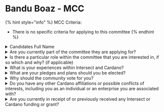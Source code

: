 # Bandu Boaz - MCC

{% hint style="info" %}
MCC Criteria:

* There is no specific criteria for applying to this committee
{% endhint %}

<details>

<summary>Candidates Full Name</summary>

Bandu Boaz

</details>



<details>

<summary>Are you currently part of the committee they are applying for?</summary>

No&#x20;

</details>



<details>

<summary>Is there a particular role within the committee that you are interested in, if so which and why? (if applicable)</summary>

Community Building and management.

</details>



<details>

<summary>What is your experiences within Intersect and Cardano?</summary>

My passion for environmental and sustainability issues naturally led me to explore blockchain technology, and Cardano’s commitment to a greener future truly resonated with me. I’ve been actively involved in Cardano’s journey through various roles:&#x20;

Co-Proposing Funds 8 and 9: I played a key role in proposing and shaping these funding initiatives, which helped advance Cardano’s projects and foster community-driven innovations. Coordinating an NFT Project in Fund 9: I coordinated this project, managing its development and execution, which allowed me to engage creatively with Cardano’s ecosystem.&#x20;

Serving as a Community Reviewer in Funds 10 and 11: My role involved evaluating project proposals and providing insights to ensure they met Cardano’s standards and objectives.&#x20;

Verifying Proof of Life and Moderating Fund 11: I verified the legitimacy of project participants and moderated discussions, contributing to the integrity and success of Fund 11 initiatives.&#x20;

Beyond these specific roles, I’ve focused on expanding Cardano’s reach in Africa:&#x20;

Authored a Research Paper (March 2023): I analyzed African Stake Pools, which contributed to a better understanding of Cardano’s potential in the region.&#x20;

Facilitated a Virtual CIP-1694 Workshop (June 2023): I led this workshop to engage the community and discuss Cardano’s governance improvements. Contributed to an In-Person CIP-1694 Workshop in Accra, Ghana (June 2023): My participation in this workshop helped strengthen Cardano’s presence and governance discussions in Africa.&#x20;

Hosted the “Catalyst Africa Town Hall: Bridging the Gap for Continental Expansion” Workshop (December 2023): This event focused on expanding Cardano’s influence across the continent and bridging gaps within the community.&#x20;

Co-Organized Workshops on Governance and Community Engagement in Goma (2021 & 2022 Summits): I helped organize these workshops, emphasizing the importance of governance and local engagement. Goma Stake Pool Manager: Managing the Goma Stake Pool reflects my commitment to supporting and growing Cardano’s presence in the region. In addition to my work with Cardano, I’ve also been actively involved with Intersect:&#x20;

Member and Proposal Reviewer: I’ve participated as a member and reviewer, contributing to the assessment and guidance of proposals within Intersect.&#x20;

Hosted Workshops: I have hosted several Intersect workshops, including the DReps Pioneer Program (Co-host), Intersect Meet-ups (Co-host), and the Launch of the Central Africa Regional Hub.&#x20;

Elected to Represent the Community in Buenos Aires (December 2024): Recently, I hosted a workshop on the Cardano Constitution and was honored to be elected to represent the community in Buenos Aires later this year.&#x20;

My involvement with both Cardano and Intersect reflects my dedication to blockchain technology, governance, and community development, with a particular focus on sustainability and regional expansion.

</details>



<details>

<summary>What are your pledges and plans should you be elected?</summary>

If elected to the Membership and Community Committee, I am committed to actively engaging with community members to address their needs and promote inclusivity. My focus will be on creating a supportive environment where diverse voices are valued and heard. This includes developing resources, facilitating networking opportunities, and providing timely support to enhance member experience.&#x20;

My plans involve strengthening community initiatives by launching new programs tailored to emerging needs and enhancing communication channels for better information dissemination. I will work on increasing community visibility through expanded outreach efforts and partnerships with other organizations to broaden our impact and attract new members.&#x20;

To ensure continuous improvement, I will track key engagement metrics and use feedback to refine our strategies. By regularly reviewing performance data and implementing changes, I aim to optimize community programs and foster a vibrant, well-managed environment that supports our organization's goals.

</details>



<details>

<summary>Why should the community vote for you?</summary>

The community should vote for me because I am firmly committed to fostering an inclusive and supportive environment. My approach focuses on active engagement with members, ensuring that different voices are heard and valued. By developing resources and creating networking opportunities, I aim to enhance the overall member experience and foster meaningful interaction within the community.&#x20;

In addition, my plans to strengthen community initiatives and expand outreach efforts demonstrate a proactive approach to growth and visibility. I'm committed to launching new programs that meet emerging needs, and improving communication channels to keep members well informed and connected. My goal is to attract new members and build a stronger, more dynamic community.&#x20;

In addition, I'm committed to using data and feedback to continuously improve our community programs.&#x20;

And with my ability to speak English, French, Spanish and Swahili is a major asset to listen and engage diverse layers of communities, no one is left behind.

</details>



<details>

<summary>Do you have any other Cardano affiliations or possible conflicts of interests, including you as an individual or an enterprise you are associated with?</summary>

No I don't think.

</details>



<details>

<summary>Are you currently in receipt of or previously received any Intersect or Cardano funding or grant?</summary>

I previously received the Project Catalyst/Intersect fund/grant.

</details>
